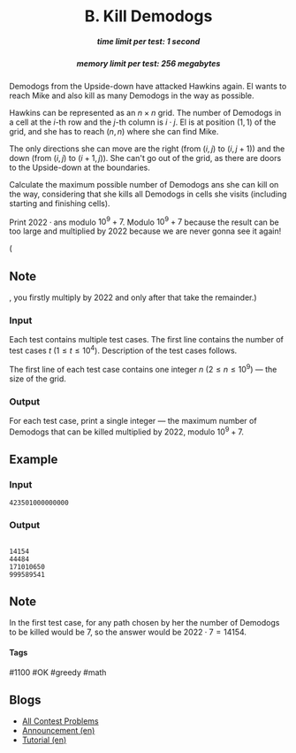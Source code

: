 <h1 style='text-align: center;'> B. Kill Demodogs</h1>

<h5 style='text-align: center;'>time limit per test: 1 second</h5>
<h5 style='text-align: center;'>memory limit per test: 256 megabytes</h5>

Demodogs from the Upside-down have attacked Hawkins again. El wants to reach Mike and also kill as many Demodogs in the way as possible.

Hawkins can be represented as an $n \times n$ grid. The number of Demodogs in a cell at the $i$-th row and the $j$-th column is $i \cdot j$. El is at position $(1, 1)$ of the grid, and she has to reach $(n, n)$ where she can find Mike. 

The only directions she can move are the right (from $(i, j)$ to $(i, j + 1)$) and the down (from $(i, j)$ to $(i + 1, j)$). She can't go out of the grid, as there are doors to the Upside-down at the boundaries. 

Calculate the maximum possible number of Demodogs $\mathrm{ans}$ she can kill on the way, considering that she kills all Demodogs in cells she visits (including starting and finishing cells).

Print $2022 \cdot \mathrm{ans}$ modulo $10^9 + 7$. Modulo $10^9 + 7$ because the result can be too large and multiplied by $2022$ because we are never gonna see it again!

(
## Note

, you firstly multiply by $2022$ and only after that take the remainder.)

### Input

Each test contains multiple test cases. The first line contains the number of test cases $t$ ($1 \leq t \leq 10^4$). Description of the test cases follows.

The first line of each test case contains one integer $n$ ($2 \leq n \leq 10^9$) — the size of the grid.

### Output

For each test case, print a single integer — the maximum number of Demodogs that can be killed multiplied by $2022$, modulo $10^9 + 7$.

## Example

### Input


```text
423501000000000
```
### Output

```text

14154
44484
171010650
999589541

```
## Note

In the first test case, for any path chosen by her the number of Demodogs to be killed would be $7$, so the answer would be $2022 \cdot 7 = 14154$.



#### Tags 

#1100 #OK #greedy #math 

## Blogs
- [All Contest Problems](../Codeforces_Round_841_(Div._2)_and_Divide_by_Zero_2022.md)
- [Announcement (en)](../blogs/Announcement_(en).md)
- [Tutorial (en)](../blogs/Tutorial_(en).md)

